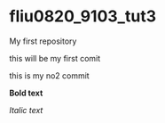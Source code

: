 # fliu0820_9103_tut3
My first repository

this will be my first comit

this is my no2 commit


**Bold text**

*Italic text*
